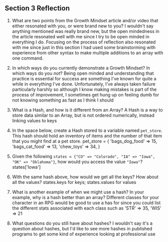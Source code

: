 ## Section 3 Reflection

1. What are two points from the Growth Mindset article and/or video that either resonated with you, or were brand new to you?
I wouldn't say anything mentioned was really brand new, but the open mindedness in the article
resonated well with me since I try to be open minded in everything I do. Focusing on the process of
reflection also resonated with me since just in this section I had used some brainstorming
with experience from other syntax to make multiple additions to an array with one command.

1. In which ways do you currently demonstrate a Growth Mindset? In which ways do you _not_?
Being open minded and understanding that practice is essential for success are something
I've known for quite a while in everything I've done.  Unfortunately, I've always taken failure
particularly harshly so although I know making mistakes is part of the process of improvement,
I sometimes get hung up on feeling dumb for not knowing something as fast as I think I should

1. What is a Hash, and how is it different from an Array?
A Hash is a way to store data similar to an Array, but is not ordered numerically,
instead linking values to keys

1. In the space below, create a Hash stored to a variable named `pet_store`.  This hash should hold an inventory of items and the number of that item that you might find at a pet store.
pet_store = {
  'bags_dog_food' => 15,
  'bags_cat_food' => 13,
  'chew_toys' => 34,
}

1. Given the following `states = {"CO" => "Colorado", "IA" => "Iowa", "OK" => "Oklahoma"}`, how would you access the value `"Iowa"`?
states['Iowa']

1. With the same hash above, how would we get all the keys?  How about all the values?
states.keys for keys; states.values for values
1. What is another example of when we might use a hash?  In your example, why is a hash better than an array?
Different classes for your character in an RPG would be good to use a has for since you
could list the different stats associated with each class such as 'STR' => 35, 'WIS' => 21

1. What questions do you still have about hashes?
I wouldn't say it's a question about hashes, but I'd like to see more hashes in published programs to
get some kind of experience looking at professional use
